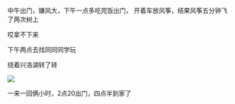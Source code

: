 中午出门，嫌风大，下午一点多吃完饭出门，
开着车放风筝，结果风筝五分钟飞了两次树上

哎拿不下来


下午两点去找同同同学玩

绕着兴洛湖转了转

![](http://upload-images.jianshu.io/upload_images/6904315-18ec0b333800a5c4.jpg?imageMogr2/auto-orient/strip%7CimageView2/2/w/1080/q/50)

一来一回俩小时，2点20出门，四点半到家了
